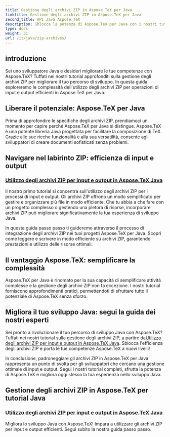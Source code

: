 ```yaml
---
title: Gestione degli archivi ZIP in Aspose.TeX per Java
linktitle: Gestione degli archivi ZIP in Aspose.TeX per Java
second_title: API Java Aspose.TeX
description: Sblocca la potenza di Aspose.TeX per Java con i nostri tutorial completi sulla gestione degli archivi ZIP. Ottimizza i processi di input e output in modo fluido grazie alla guida.
type: docs
weight: 31
url: /it/java/zip-archives/
---
```

## introduzione

Sei uno sviluppatore Java e desideri migliorare le tue competenze con Aspose.TeX? Tuffati nei nostri tutorial approfonditi sulla gestione degli archivi ZIP per migliorare il tuo percorso di sviluppo. In questa guida esploreremo le complessità dell'utilizzo degli archivi ZIP per operazioni di input e output efficienti in Aspose.TeX per Java.

## Liberare il potenziale: Aspose.TeX per Java

Prima di approfondire le specifiche degli archivi ZIP, prendiamoci un momento per capire perché Aspose.TeX per Java si distingue. Aspose.TeX è una potente libreria Java progettata per facilitare la composizione di TeX. Grazie alle sue ricche funzionalità e alla sua versatilità, consente agli sviluppatori di creare documenti sofisticati senza problemi.

## Navigare nel labirinto ZIP: efficienza di input e output

### [Utilizzo degli archivi ZIP per input e output in Aspose.TeX Java](./zip-archives-input-output/)

Il nostro primo tutorial si concentra sull'utilizzo degli archivi ZIP per i processi di input e output. Gli archivi ZIP offrono un modo semplificato per gestire e organizzare più file in modo efficiente. Che tu abbia a che fare con un progetto complesso o gestendo una pletora di risorse, incorporare archivi ZIP può migliorare significativamente la tua esperienza di sviluppo Java.

In questa guida passo passo ti guideremo attraverso il processo di integrazione degli archivi ZIP nei tuoi progetti Aspose.TeX per Java. Scopri come leggere e scrivere in modo efficiente su archivi ZIP, garantendo prestazioni e utilizzo delle risorse ottimali.

## Il vantaggio Aspose.TeX: semplificare la complessità

Aspose.TeX per Java è rinomato per la sua capacità di semplificare attività complesse e la gestione degli archivi ZIP non fa eccezione. I nostri tutorial forniscono approfondimenti pratici, permettendoti di sfruttare tutto il potenziale di Aspose.TeX senza sforzo.

## Migliora il tuo sviluppo Java: segui la guida dei nostri esperti

Sei pronto a rivoluzionare il tuo percorso di sviluppo Java con Aspose.TeX? Tuffati nei nostri tutorial sulla gestione degli archivi ZIP, a partire da[Utilizzo degli archivi ZIP per input e output in Aspose.TeX Java](./zip-archives-input-output/). Sblocca l'efficienza degli archivi ZIP e porta le tue competenze Aspose.TeX a nuovi livelli!

In conclusione, padroneggiare gli archivi ZIP in Aspose.TeX per Java rappresenta un punto di svolta per gli sviluppatori che cercano una gestione ottimale di input e output. Segui i nostri tutorial completi, sfrutta la potenza di Aspose.TeX e migliora oggi stesso la tua esperienza nello sviluppo Java.
## Gestione degli archivi ZIP in Aspose.TeX per tutorial Java
### [Utilizzo degli archivi ZIP per input e output in Aspose.TeX Java](./zip-archives-input-output/)
Migliora lo sviluppo Java con Aspose.TeX! Impara a utilizzare gli archivi ZIP per input e output efficienti. Segui subito la nostra guida passo passo.
